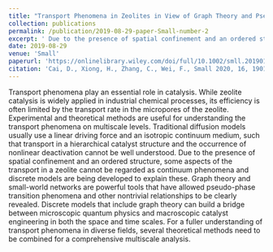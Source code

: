 ```yaml
---
title: "Transport Phenomena in Zeolites in View of Graph Theory and Pseudo-Phase Transition"
collection: publications
permalink: /publication/2019-08-29-paper-Small-number-2
excerpt: ' Due to the presence of spatial confinement and an ordered structure,discrete models that include graph theory can build a bridge between microscopic quantum physics and macroscopic catalyst engineering'
date: 2019-08-29
venue: 'Small'
paperurl: 'https://onlinelibrary.wiley.com/doi/full/10.1002/smll.201901979'
citation: 'Cai, D., Xiong, H., Zhang, C., Wei, F., Small 2020, 16, 1901979.'
---
```

Transport phenomena play an essential role in catalysis. While zeolite catalysis is widely applied in industrial chemical processes, its efficiency is often limited by the transport rate in the micropores of the zeolite. Experimental and theoretical methods are useful for understanding the transport phenomena on multiscale levels. Traditional diffusion models usually use a linear driving force and an isotropic continuum medium, such that transport in a hierarchical catalyst structure and the occurrence of nonlinear deactivation cannot be well understood. Due to the presence of spatial confinement and an ordered structure, some aspects of the transport in a zeolite cannot be regarded as continuum phenomena and discrete models are being developed to explain these. Graph theory and small-world networks are powerful tools that have allowed pseudo-phase transition phenomena and other nontrivial relationships to be clearly revealed. Discrete models that include graph theory can build a bridge between microscopic quantum physics and macroscopic catalyst engineering in both the space and time scales. For a fuller understanding of transport phenomena in diverse fields, several theoretical methods need to be combined for a comprehensive multiscale analysis.




